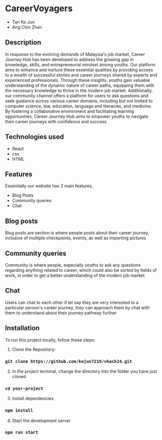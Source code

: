 # CareerVoyagers
- Tan Ke Jun
- Ang Chin Zhen

## Description
In response to the evolving demands of Malaysia's job market, Career Journey Hub has been developed to address the growing gap in knowledge, skills, and entrepreneurial mindset among youths. Our platform aims to enhance and nurture these essential qualities by providing access to a wealth of successful stories and career journeys shared by experts and experienced professionals. Through these insights, youths gain valuable understanding of the dynamic nature of career paths, equipping them with the necessary knowledge to thrive in the modern job market. Additionally, our community channel offers a platform for users to ask questions and seek guidance across various career domains, including but not limited to computer science, law, education, language and literacies, and medicine. By fostering a collaborative environment and facilitating learning opportunities, Career Journey Hub aims to empower youths to navigate their career journeys with confidence and success.

## Technologies used
- React
- css
- HTML

## Features

Essentially our website has 3 main features,
- Blog Posts
- Community queries
- Chat

## Blog posts
Blog posts are section is where people posts about their career journey, inclusive of multiple checkpoints, events, as well as importing pictures

## Community queries
Community is where people, especially youths to ask any questions regarding anything related to career, which could also be sorted by fields of work, in order to get a better understanding of the modern job market.

## Chat
Users can chat to each other if let say they are very interested to a particular person's career journey, they can approach them by chat with them to understand about their journey pathway further

## Installation

To run this project locally, follow these steps:

1. Clone the Repository: 
### `git clone https://github.com/kejun7219/vhack24.git`

2. In the project terminal, change the directory into the folder you have just cloned
### `cd your-project`

3. Install dependencies
### `npm install`

4. Start the development server
### `npm run start`


